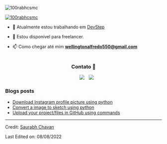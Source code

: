  
<p align="left"> <img src="https://komarev.com/ghpvc/?username=100rabhcsmc&label=Profile%20views&color=0e75b6&style=flat" alt="100rabhcsmc" /> </p>

<p align="left"> <a href="https://twitter.com/100rabhcsmc" target="blank"><img src="https://img.shields.io/twitter/follow/100rabhcsmc?logo=twitter&style=for-the-badge" alt="100rabhcsmc" /></a> </p>
 

- 🔭 Atualmente estou trabalhando em <a href="https://devstep.com.br" target="blank">DevStep</a>
 
- 🤝 Estou disponível para freelancer.   

- 📫 Como chegar até mim **wellingtonalfredo550@gmail.com** 
<br/><br/> 
<h3 align="center" > Contato 🤝 </h3>
 
<p align="center">

 <div align="center"  class="icons-social" style="margin-left: 10px;">
        <a style="margin-left: 10px;"  target="_blank" href="https://www.linkedin.com/in/wellington-alfredo/"><img src="https://img.icons8.com/doodle/40/000000/linkedin--v2.png"/></a> 
         <a style="margin-left: 10px;" target="_blank" href="https://www.instagram.com/wellington.henriqueee/"><img src="https://img.icons8.com/color/40/000000/instagram--v3.png"/></a> 
      </div> 
</p>

### Blogs posts

<!-- BLOG-POST-LIST:START -->

- [Download Instagram profile picture using python](https://dev.to/100rabhcsmc/instagram-profile-picture-download-using-python-n2j)
- [Convert a image to sketch using python](https://dev.to/100rabhcsmc/convert-a-image-to-sketch-using-python-3ip1)
- [Upload your project/files in GitHub using commands](https://dev.to/100rabhcsmc/upload-your-project-files-in-github-using-commands-1hn8)
<!-- BLOG-POST-LIST:END -->

---

Credit: [Saurabh Chavan](https://github.com/100rabhcsmc)

Last Edited on: 08/08/2022
